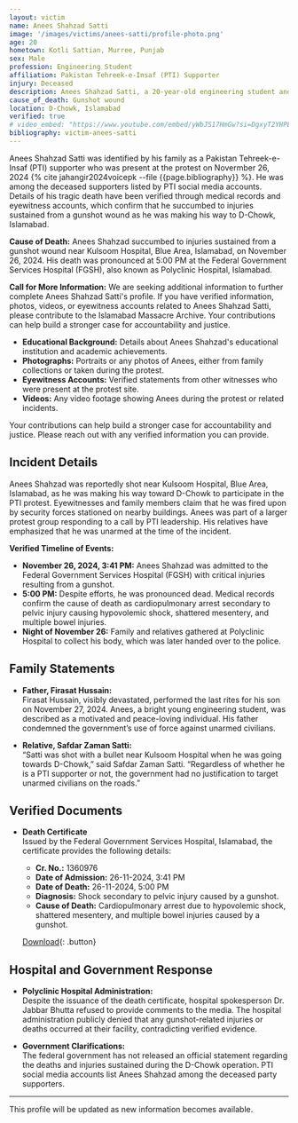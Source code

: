 ```yaml
---
layout: victim
name: Anees Shahzad Satti
image: '/images/victims/anees-satti/profile-photo.png'
age: 20
hometown: Kotli Sattian, Murree, Punjab
sex: Male
profession: Engineering Student
affiliation: Pakistan Tehreek-e-Insaf (PTI) Supporter
injury: Deceased
description: Anees Shahzad Satti, a 20-year-old engineering student and PTI supporter, tragically lost his life during the Islamabad Massacre on November 26, 2024, at D-Chowk, Islamabad. His cause of death has been verified as a gunshot wound, resulting in hypovolemic shock and multiple internal injuries.
cause_of_death: Gunshot wound
location: D-Chowk, Islamabad
verified: true
# video_embed: "https://www.youtube.com/embed/yWbJS17HmGw?si=DgxyT2YHPE-V7WyO"
bibliography: victim-anees-satti
---
```


Anees Shahzad Satti was identified by his family as a Pakistan Tehreek-e-Insaf (PTI) supporter who was present at the protest on Novermber 26, 2024 {% cite jahangir2024voicepk --file {{page.bibliography}} %}. He was among the deceased supporters listed by PTI social media accounts. Details of his tragic death have been verified through medical records and eyewitness accounts, which confirm that he succumbed to injuries sustained from a gunshot wound as he was making his way to D-Chowk, Islamabad.

**Cause of Death:** Anees Shahzad succumbed to injuries sustained from a gunshot wound near Kulsoom Hospital, Blue Area, Islamabad, on November 26, 2024. His death was pronounced at 5:00 PM at the Federal Government Services Hospital (FGSH), also known as Polyclinic Hospital, Islamabad.

<div class="callout">
    <p>
        <b>Call for More Information:</b> 
        We are seeking additional information to further complete Anees Shahzad Satti's profile. If you have verified information, photos, videos, or eyewitness accounts related to Anees Shahzad Satti, please contribute to the Islamabad Massacre Archive. Your contributions can help build a stronger case for accountability and justice.
    </p>
    <ul>
        <li><b>Educational Background:</b> Details about Anees Shahzad's educational institution and academic achievements.</li>
        <li><b>Photographs:</b> Portraits or any photos of Anees, either from family collections or taken during the protest.</li>
        <li><b>Eyewitness Accounts:</b> Verified statements from other witnesses who were present at the protest site.</li>
        <li><b>Videos:</b> Any video footage showing Anees during the protest or related incidents.</li>
    </ul>
    Your contributions can help build a stronger case for accountability and justice. Please reach out with any verified information you can provide.
</div>

## **Incident Details**

Anees Shahzad was reportedly shot near Kulsoom Hospital, Blue Area, Islamabad, as he was making his way toward D-Chowk to participate in the PTI protest. Eyewitnesses and family members claim that he was fired upon by security forces stationed on nearby buildings. Anees was part of a larger protest group responding to a call by PTI leadership. His relatives have emphasized that he was unarmed at the time of the incident.

**Verified Timeline of Events:**
- **November 26, 2024, 3:41 PM:** Anees Shahzad was admitted to the Federal Government Services Hospital (FGSH) with critical injuries resulting from a gunshot.  
- **5:00 PM:** Despite efforts, he was pronounced dead. Medical records confirm the cause of death as cardiopulmonary arrest secondary to pelvic injury causing hypovolemic shock, shattered mesentery, and multiple bowel injuries.  
- **Night of November 26:** Family and relatives gathered at Polyclinic Hospital to collect his body, which was later handed over to the police.

## **Family Statements**

- **Father, Firasat Hussain:**  
  Firasat Hussain, visibly devastated, performed the last rites for his son on November 27, 2024. Anees, a bright young engineering student, was described as a motivated and peace-loving individual. His father condemned the government’s use of force against unarmed civilians.

- **Relative, Safdar Zaman Satti:**  
  “Satti was shot with a bullet near Kulsoom Hospital when he was going towards D-Chowk,” said Safdar Zaman Satti. “Regardless of whether he is a PTI supporter or not, the government had no justification to target unarmed civilians on the roads.”

## **Verified Documents**

- **Death Certificate**  
  Issued by the Federal Government Services Hospital, Islamabad, the certificate provides the following details:
  - **Cr. No.:** 1360976  
  - **Date of Admission:** 26-11-2024, 3:41 PM  
  - **Date of Death:** 26-11-2024, 5:00 PM  
  - **Diagnosis:** Shock secondary to pelvic injury caused by a gunshot.  
  - **Cause of Death:** Cardiopulmonary arrest due to hypovolemic shock, shattered mesentery, and multiple bowel injuries caused by a gunshot.

  [Download](/images/victims/anees-satti/death-certificate.png){: .button}

## **Hospital and Government Response**

- **Polyclinic Hospital Administration:**  
  Despite the issuance of the death certificate, hospital spokesperson Dr. Jabbar Bhutta refused to provide comments to the media. The hospital administration publicly denied that any gunshot-related injuries or deaths occurred at their facility, contradicting verified evidence.

- **Government Clarifications:**  
  The federal government has not released an official statement regarding the deaths and injuries sustained during the D-Chowk operation. PTI social media accounts list Anees Shahzad among the deceased party supporters.

---

This profile will be updated as new information becomes available.
